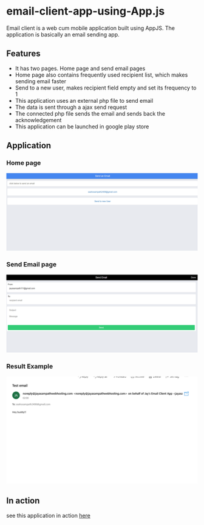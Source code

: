 # email-client-app-using-App.js

Email client is a web cum mobile application built using AppJS. The application is basically an email sending app.

<h2>Features</h2>

<ul>
  <li>It has two pages. Home page and send email pages </li>
  <li>Home page also contains frequently used recipient list, which makes sending email faster </li>
  <li>Send to a new user, makes recipient field empty and set its frequency to 1</li>
  <li>This application uses an external php file to send email</li>
  <li>The data is sent through a ajax send request </li>
  <li>The connected php file sends the email and sends back the acknowledgement </li>
  <li>This application can be launched in google play store </li>
 </ul>
 
 <h2>Application</h2>
 
 <h3>Home page</h3>
 
 <img src = "appjs1.png" alt = "homepage-image">
 
 
 <h3>Send Email page</h3>
 
 <img src = "appjs2.png" alt = "sendemailpage-image">
 
  <h3>Result Example</h3>
 
 <img src = "appjs3.png" alt = "sendemailpage-image">
 
 <h2>In action </h2>

<p> see this application in action <a href="http://jayasampathwebhosting-com.stackstaging.com/projects/email-client-app/">here </a></p>
